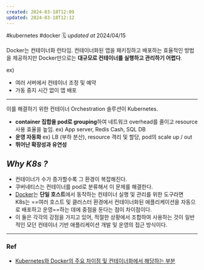 ```yaml
---
created: 2024-03-18T12:09
updated: 2024-03-18T12:12
---
```

#kubernetes #docker 🗓 *updated at* 2024/04/15

Docker는 컨테이너화 런타임.
컨테이너화된 앱을 패키징하고 배포하는 효율적인 방법을 제공하지만
Docker만으로는 **대규모로 컨테이너를 실행하고 관리하기 어렵다**.

ex)
- 여러 서버에서 컨테이너 조정 및 예약
- 가동 중지 시간 없이 앱 배포

---

이를 해결하기 위한 컨테이너 Orchestration 솔루션이 Kubernetes.
- **container 집합을 pod로 grouping**하여 네트워크 overhead를 줄이고 resource 사용 효율을 높임.
	ex) App server, Redis Cash, SQL DB
- **운영 자동화**
	ex) LB (부하 분산), resource 격리 및 할당, pod의 scale up / out
- **뛰어난 확장성과 유연성**

## **_Why K8s ?_**

- 컨테이너가 수가 증가할수록 그 환경이 복잡해진다.
- 쿠버네티스는 컨테이너를 pod로 분류해서 이 문제를 해결한다.
- [Docker](app://obsidian.md/Docker)는 **단일 호스트**에서 동작하는 컨테이너 실행 및 관리를 위한 도구라면 <br/> K8s는 ==여러 호스트 및 클러스터 환경에서 컨테이너화된 애플리케이션을 자동으로 배포하고 운영==하는 데에 중점을 둔다는 점이 차이점이다.
- 이 둘은 각각의 강점을 가지고 있어, 적절한 상황에서 조합하여 사용하는 것이 일반적인 모던 컨테이너 기반 애플리케이션 개발 및 운영의 접근 방식이다.

---
### Ref
- [Kubernetes와 Docker의 주요 차이점 및 컨테이너화에서 해당하는 부분](https://www.atlassian.com/ko/microservices/microservices-architecture/kubernetes-vs-docker)

